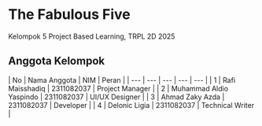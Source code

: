 # The Fabulous Five
Kelompok 5 Project Based Learning, TRPL 2D 2025
## Anggota Kelompok
| No  | Nama Anggota | NIM | Peran |
| --- | --- | --- | --- | --- |
| 1  | Rafi Maisshadiq | 2311082037 | Project Manager |
| 2  | Muhammad Aldio Yaspindo | 2311082037 | UI/UX Designer |
| 3  | Ahmad Zaky Azda | 2311082037 | Developer |
| 4  | Delonic Ligia | 2311082037 | Technical Writer |